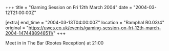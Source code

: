 +++
title = "Gaming Session on Fri 12th March 2004"
date = "2004-03-12T21:00:00Z"

[extra]
end_time = "2004-03-13T04:00:00Z"
location = "Ramphal R0.03/4"
original = "https://uwcs.co.uk/events/gaming-session-on-fri-12th-march-2004-1474488948511/"
+++

Meet in in The Bar (Rootes Reception) at 21:00

